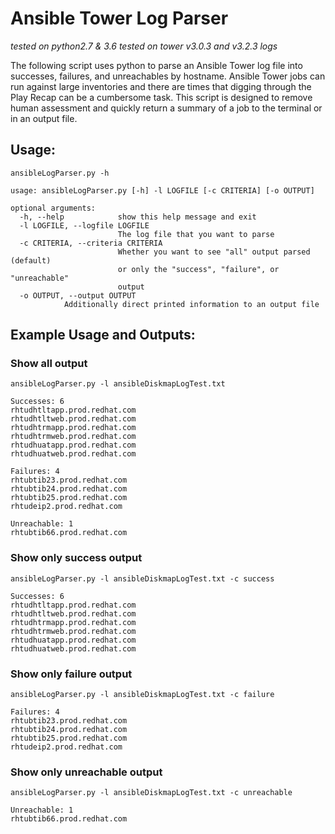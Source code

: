 # Ansible Tower Log Parser
_tested on python2.7 & 3.6_
_tested on tower v3.0.3 and v3.2.3 logs_

The following script uses python to parse an Ansible Tower log file into successes, failures, and unreachables by hostname. Ansible Tower jobs can run against large inventories and there are times that digging through the Play Recap can be a cumbersome task. This script is designed to remove human assessment and quickly return a summary of a job to the terminal or in an output file.

## Usage:
`ansibleLogParser.py -h`
  
```
usage: ansibleLogParser.py [-h] -l LOGFILE [-c CRITERIA] [-o OUTPUT]

optional arguments:
  -h, --help            show this help message and exit
  -l LOGFILE, --logfile LOGFILE
                        The log file that you want to parse
  -c CRITERIA, --criteria CRITERIA
                        Whether you want to see "all" output parsed (default)
                        or only the "success", "failure", or "unreachable"
                        output
  -o OUTPUT, --output OUTPUT
			Additionally direct printed information to an output file
 ```
 
## Example Usage and Outputs:

### Show all output

`ansibleLogParser.py -l ansibleDiskmapLogTest.txt` 

```
Successes: 6
rhtudhtltapp.prod.redhat.com
rhtudhtltweb.prod.redhat.com
rhtudhtrmapp.prod.redhat.com
rhtudhtrmweb.prod.redhat.com
rhtudhuatapp.prod.redhat.com
rhtudhuatweb.prod.redhat.com

Failures: 4
rhtubtib23.prod.redhat.com
rhtubtib24.prod.redhat.com
rhtubtib25.prod.redhat.com
rhtudeip2.prod.redhat.com

Unreachable: 1
rhtubtib66.prod.redhat.com

```
### Show only success output
`ansibleLogParser.py -l ansibleDiskmapLogTest.txt -c success` 
```
Successes: 6
rhtudhtltapp.prod.redhat.com
rhtudhtltweb.prod.redhat.com
rhtudhtrmapp.prod.redhat.com
rhtudhtrmweb.prod.redhat.com
rhtudhuatapp.prod.redhat.com
rhtudhuatweb.prod.redhat.com
```

### Show only failure output
`ansibleLogParser.py -l ansibleDiskmapLogTest.txt -c failure` 
```
Failures: 4
rhtubtib23.prod.redhat.com
rhtubtib24.prod.redhat.com
rhtubtib25.prod.redhat.com
rhtudeip2.prod.redhat.com
```

### Show only unreachable output
`ansibleLogParser.py -l ansibleDiskmapLogTest.txt -c unreachable` 
```
Unreachable: 1
rhtubtib66.prod.redhat.com
```
